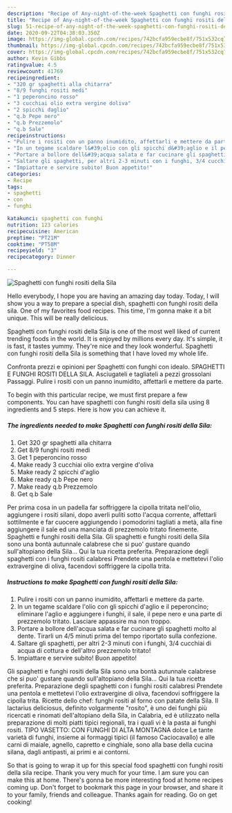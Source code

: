 ```yaml
---
description: "Recipe of Any-night-of-the-week Spaghetti con funghi rositi della Sila"
title: "Recipe of Any-night-of-the-week Spaghetti con funghi rositi della Sila"
slug: 51-recipe-of-any-night-of-the-week-spaghetti-con-funghi-rositi-della-sila
date: 2020-09-22T04:38:03.350Z
image: https://img-global.cpcdn.com/recipes/742bcfa959ecbe8f/751x532cq70/spaghetti-con-funghi-rositi-della-sila-recipe-main-photo.jpg
thumbnail: https://img-global.cpcdn.com/recipes/742bcfa959ecbe8f/751x532cq70/spaghetti-con-funghi-rositi-della-sila-recipe-main-photo.jpg
cover: https://img-global.cpcdn.com/recipes/742bcfa959ecbe8f/751x532cq70/spaghetti-con-funghi-rositi-della-sila-recipe-main-photo.jpg
author: Kevin Gibbs
ratingvalue: 4.5
reviewcount: 41769
recipeingredient:
- "320 gr spaghetti alla chitarra"
- "8/9 funghi rositi medi"
- "1 peperoncino rosso"
- "3 cucchiai olio extra vergine doliva"
- "2 spicchi daglio"
- "q.b Pepe nero"
- "q.b Prezzemolo"
- "q.b Sale"
recipeinstructions:
- "Pulire i rositi con un panno inumidito, affettarli e mettere da parte."
- "In un tegame scaldare l&#39;olio con gli spicchi d&#39;aglio e il peperoncino; eliminare l&#39;aglio e aggiungere i funghi, il sale, il pepe nero e una parte di prezzemolo tritato. Lasciare appassire ma non troppo."
- "Portare a bollore dell&#39;acqua salata e far cucinare gli spaghetti molto al dente. Tirarli un 4/5 minuti prima del tempo riportato sulla confezione."
- "Saltare gli spaghetti, per altri 2-3 minuti con i funghi, 3/4 cucchiai di acqua di cottura e dell&#39;altro prezzemolo tritato!"
- "Impiattare e servire subito! Buon appetito!"
categories:
- Recipe
tags:
- spaghetti
- con
- funghi

katakunci: spaghetti con funghi 
nutrition: 123 calories
recipecuisine: American
preptime: "PT21M"
cooktime: "PT58M"
recipeyield: "3"
recipecategory: Dinner

---
```



![Spaghetti con funghi rositi della Sila](https://img-global.cpcdn.com/recipes/742bcfa959ecbe8f/751x532cq70/spaghetti-con-funghi-rositi-della-sila-recipe-main-photo.jpg)

Hello everybody, I hope you are having an amazing day today. Today, I will show you a way to prepare a special dish, spaghetti con funghi rositi della sila. One of my favorites food recipes. This time, I'm gonna make it a bit unique. This will be really delicious.

Spaghetti con funghi rositi della Sila is one of the most well liked of current trending foods in the world. It is enjoyed by millions every day. It's simple, it is fast, it tastes yummy. They're nice and they look wonderful. Spaghetti con funghi rositi della Sila is something that I have loved my whole life.

Confronta prezzi e opinioni per Spaghetti con funghi con idealo. SPAGHETTI E FUNGHI ROSITI DELLA SILA. Asciugateli e tagliateli a pezzi grossolani Passaggi. Pulire i rositi con un panno inumidito, affettarli e mettere da parte.


To begin with this particular recipe, we must first prepare a few components. You can have spaghetti con funghi rositi della sila using 8 ingredients and 5 steps. Here is how you can achieve it.

<!--inarticleads1-->

##### The ingredients needed to make Spaghetti con funghi rositi della Sila:

1. Get 320 gr spaghetti alla chitarra
1. Get 8/9 funghi rositi medi
1. Get 1 peperoncino rosso
1. Make ready 3 cucchiai olio extra vergine d&#39;oliva
1. Make ready 2 spicchi d&#39;aglio
1. Make ready q.b Pepe nero
1. Make ready q.b Prezzemolo
1. Get q.b Sale


Per prima cosa in un padella far soffriggere la cipolla tritata nell&#39;olio, aggiungere i rositi silani, dopo averli puliti sotto l&#39;acqua corrente, affettarli sottilmente e far cuocere aggiungendo i pomodorini tagliati a metà, alla fine aggiungere il sale ed una manciata di prezzemolo tritato finemente. Spaghetti e funghi rositi della Sila. Gli spaghetti e funghi rositi della Sila sono una bontà autunnale calabrese che si puo&#39; gustare quando sull&#39;altopiano della Sila… Qui la tua ricetta preferita. Preparazione degli spaghetti con i funghi rositi calabresi Prendete una pentola e mettetevi l&#39;olio extravergine di oliva, facendovi soffriggere la cipolla trita. 

<!--inarticleads2-->

##### Instructions to make Spaghetti con funghi rositi della Sila:

1. Pulire i rositi con un panno inumidito, affettarli e mettere da parte.
1. In un tegame scaldare l&#39;olio con gli spicchi d&#39;aglio e il peperoncino; eliminare l&#39;aglio e aggiungere i funghi, il sale, il pepe nero e una parte di prezzemolo tritato. Lasciare appassire ma non troppo.
1. Portare a bollore dell&#39;acqua salata e far cucinare gli spaghetti molto al dente. Tirarli un 4/5 minuti prima del tempo riportato sulla confezione.
1. Saltare gli spaghetti, per altri 2-3 minuti con i funghi, 3/4 cucchiai di acqua di cottura e dell&#39;altro prezzemolo tritato!
1. Impiattare e servire subito! Buon appetito!


Gli spaghetti e funghi rositi della Sila sono una bontà autunnale calabrese che si puo&#39; gustare quando sull&#39;altopiano della Sila… Qui la tua ricetta preferita. Preparazione degli spaghetti con i funghi rositi calabresi Prendete una pentola e mettetevi l&#39;olio extravergine di oliva, facendovi soffriggere la cipolla trita. Ricette dello chef: funghi rositi al forno con patate della Sila. Il lactarius deliciosus, definito volgarmente &#34;rosito&#34;, è uno dei funghi più ricercati e rinomati dell&#39;altopiano della Sila, in Calabria, ed è utilizzato nella preparazione di molti piatti tipici regionali, tra i quali vi è la pasta ai funghi rositi. TIPO VASETTO: CON FUNGHI DI ALTA MONTAGNA dolce Le tante varietà di funghi, insieme ai formaggi tipici (il famoso Caciocavallo) e alle carni di maiale, agnello, capretto e cinghiale, sono alla base della cucina silana, dagli antipasti, ai primi e ai contorni. 

So that is going to wrap it up for this special food spaghetti con funghi rositi della sila recipe. Thank you very much for your time. I am sure you can make this at home. There's gonna be more interesting food at home recipes coming up. Don't forget to bookmark this page in your browser, and share it to your family, friends and colleague. Thanks again for reading. Go on get cooking!
